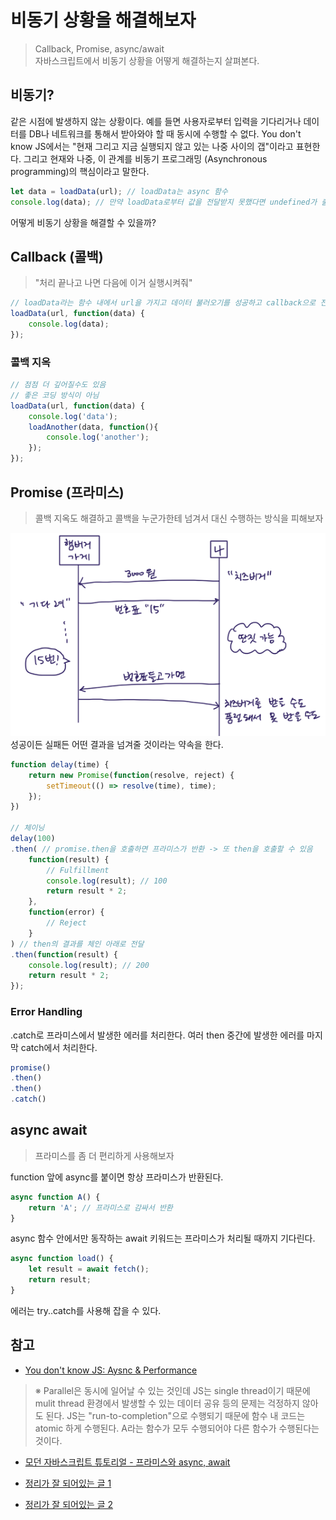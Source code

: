 # 비동기 상황을 해결해보자
> Callback, Promise, async/await <br>
> 자바스크립트에서 비동기 상황을 어떻게 해결하는지 살펴본다.

## 비동기?
같은 시점에 발생하지 않는 상황이다. 예를 들면 사용자로부터 입력을 기다리거나 데이터를 DB나 네트워크를 통해서 받아와야 할 때 동시에 수행할 수 없다. You don't know JS에서는 "현재 그리고 지금 실행되지 않고 있는 나중 사이의 갭"이라고 표현한다. 그리고 현재와 나중, 이 관계를 비동기 프로그래밍 (Asynchronous programming)의 핵심이라고 말한다. 

```js
let data = loadData(url); // loadData는 async 함수
console.log(data); // 만약 loadData로부터 값을 전달받지 못했다면 undefined가 출력될 것
```

어떻게 비동기 상황을 해결할 수 있을까?

## Callback (콜백)
> "처리 끝나고 나면 다음에 이거 실행시켜줘"

```js
// loadData라는 함수 내에서 url을 가지고 데이터 불러오기를 성공하고 callback으로 전달받은 함수를 실행
loadData(url, function(data) {
    console.log(data);
});
```

### 콜백 지옥
```js
// 점점 더 깊어질수도 있음
// 좋은 코딩 방식이 아님
loadData(url, function(data) {
    console.log('data');
    loadAnother(data, function(){
        console.log('another');
    });
});
```

## Promise (프라미스)
> 콜백 지옥도 해결하고 콜백을 누군가한테 넘겨서 대신 수행하는 방식을 피해보자

![hamburger](./images/promiseHamburger.png)
성공이든 실패든 어떤 결과을 넘겨줄 것이라는 약속을 한다. 

```js
function delay(time) {
    return new Promise(function(resolve, reject) {
        setTimeout(() => resolve(time), time);
    });
})

// 체이닝
delay(100)
.then( // promise.then을 호출하면 프라미스가 반환 -> 또 then을 호출할 수 있음
    function(result) {
        // Fulfillment
        console.log(result); // 100
        return result * 2; 
    },
    function(error) {
        // Reject
    }
) // then의 결과를 체인 아래로 전달
.then(function(result) {
    console.log(result); // 200
    return result * 2;
});
```

### Error Handling
.catch로 프라미스에서 발생한 에러를 처리한다. 여러 then 중간에 발생한 에러를 마지막 catch에서 처리한다.
```js
promise()
.then()
.then()
.catch()
```

## async await
> 프라미스를 좀 더 편리하게 사용해보자

function 앞에 async를 붙이면 항상 프라미스가 반환된다.
```js
async function A() {
    return 'A'; // 프라미스로 감싸서 반환
}
```

async 함수 안에서만 동작하는 await 키워드는 프라미스가 처리될 때까지 기다린다.
```js
async function load() {
    let result = await fetch();
    return result;
}
```

에러는 try..catch를 사용해 잡을 수 있다.


## 참고
* [You don't know JS: Aysnc & Performance](https://github.com/getify/You-Dont-Know-JS/blob/1st-ed/async%20&%20performance/README.md#you-dont-know-js-async--performance)

> ※ Parallel은 동시에 일어날 수 있는 것인데 JS는 single thread이기 때문에 mulit thread 환경에서 발생할 수 있는 데이터 공유 등의 문제는 걱정하지 않아도 된다. JS는 "run-to-completion"으로 수행되기 때문에 함수 내 코드는 atomic 하게 수행된다. A라는 함수가 모두 수행되어야 다른 함수가 수행된다는 것이다.

* [모던 자바스크립트 튜토리얼 - 프라미스와 async, await](https://ko.javascript.info/async)

* [정리가 잘 되어있는 글 1](https://blog.sessionstack.com/how-javascript-works-event-loop-and-the-rise-of-async-programming-5-ways-to-better-coding-with-2f077c4438b5)

* [정리가 잘 되어있는 글 2](https://blog.naver.com/pjt3591oo/222204144528
)